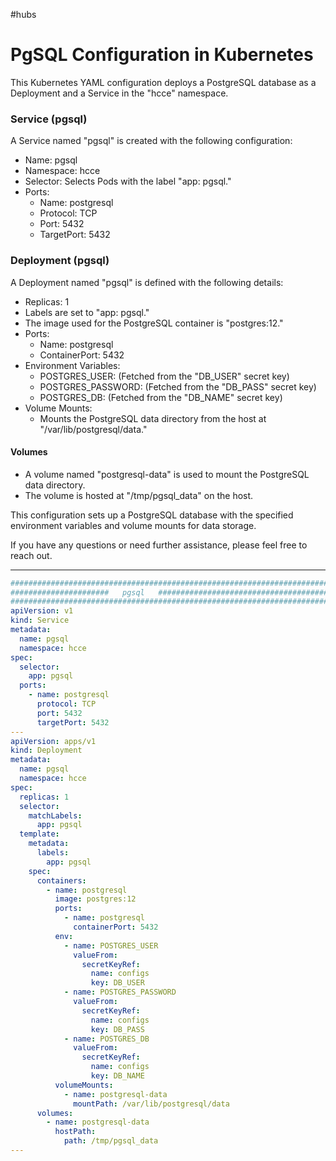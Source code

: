 #hubs
# **PgSQL Configuration in Kubernetes**

This Kubernetes YAML configuration deploys a PostgreSQL database as a Deployment and a Service in the "hcce" namespace.

### Service (pgsql)

A Service named "pgsql" is created with the following configuration:

- Name: pgsql
- Namespace: hcce
- Selector: Selects Pods with the label "app: pgsql."
- Ports:
  - Name: postgresql
  - Protocol: TCP
  - Port: 5432
  - TargetPort: 5432

### Deployment (pgsql)

A Deployment named "pgsql" is defined with the following details:

- Replicas: 1
- Labels are set to "app: pgsql."
- The image used for the PostgreSQL container is "postgres:12."
- Ports:
  - Name: postgresql
  - ContainerPort: 5432
- Environment Variables:
  - POSTGRES_USER: (Fetched from the "DB_USER" secret key)
  - POSTGRES_PASSWORD: (Fetched from the "DB_PASS" secret key)
  - POSTGRES_DB: (Fetched from the "DB_NAME" secret key)
- Volume Mounts:
  - Mounts the PostgreSQL data directory from the host at "/var/lib/postgresql/data."

#### Volumes

- A volume named "postgresql-data" is used to mount the PostgreSQL data directory.
- The volume is hosted at "/tmp/pgsql_data" on the host.

This configuration sets up a PostgreSQL database with the specified environment variables and volume mounts for data storage.

If you have any questions or need further assistance, please feel free to reach out.

---
```YAML
########################################################################
######################   pgsql   #######################################
########################################################################
apiVersion: v1
kind: Service
metadata:
  name: pgsql
  namespace: hcce
spec:
  selector:
    app: pgsql
  ports:
    - name: postgresql
      protocol: TCP
      port: 5432
      targetPort: 5432
---
apiVersion: apps/v1
kind: Deployment
metadata:
  name: pgsql
  namespace: hcce
spec:
  replicas: 1
  selector:
    matchLabels:
      app: pgsql
  template:
    metadata:
      labels:
        app: pgsql
    spec:
      containers:
        - name: postgresql
          image: postgres:12
          ports:
            - name: postgresql
              containerPort: 5432
          env:
            - name: POSTGRES_USER
              valueFrom:
                secretKeyRef:
                  name: configs
                  key: DB_USER
            - name: POSTGRES_PASSWORD
              valueFrom:
                secretKeyRef:
                  name: configs
                  key: DB_PASS
            - name: POSTGRES_DB
              valueFrom:
                secretKeyRef:
                  name: configs
                  key: DB_NAME
          volumeMounts:
            - name: postgresql-data
              mountPath: /var/lib/postgresql/data
      volumes:
        - name: postgresql-data
          hostPath:
            path: /tmp/pgsql_data
---
```